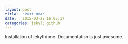 ```yaml
---
layout: post
title:  "Post One"
date:   2015-03-25 16:05:17
categories: jekyll github
---
```

Installation of jekyll done. Documentation is just awesome.

